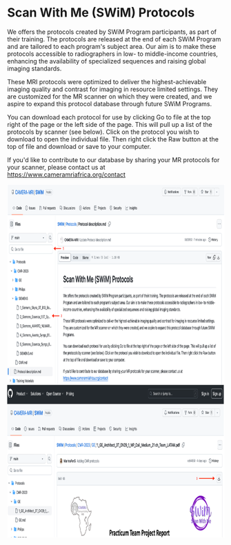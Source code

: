 # Scan With Me (SWiM) Protocols

We offers the protocols created by SWiM Program participants, as part of their training. The protocols are released at the end of each SWiM Program and are tailored to each program's subject area. Our aim is to make these protocols accessible to radiographers in low- to middle-income countries, enhancing the availability of specialized sequences and raising global imaging standards.

These MRI protocols were optimized to deliver the highest-achievable imaging quality and contrast for imaging in resource limited settings. They are customized for the MR scanner on which they were created, and we aspire to expand this protocol database through future SWiM Programs. 

You can download each protocol for use by clicking Go to file at the top right of the page or the left side of the page. This will pull up a list of the protocols by scanner (see below). Click on the protocol you wish to download to open the individual file. Then right click the Raw button at the top of file and download or save to your computer. 

If you'd like to contribute to our database by sharing your MR protocols for your scanner, please contact us at https://www.cameramriafrica.org/contact

<p align="center">
  <img src="how-to-print-protocol.png" alt="Image Description" width="550" height="820">
</p>
